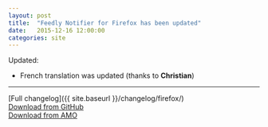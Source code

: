 ```yaml
---
layout: post
title:  "Feedly Notifier for Firefox has been updated"
date:   2015-12-16 12:00:00
categories: site
---
```


Updated:

* French translation was updated (thanks to **Christian**)

***

[Full changelog]({{ site.baseurl }}/changelog/firefox/)  
[Download from GitHub](https://github.com/olsh/Feedly-Notifier-Firefox/releases/tag/v2.10.10)  
[Download from AMO](https://addons.mozilla.org/en-US/firefox/addon/feedly-notifier/versions/?page=1#version-2.10.10)